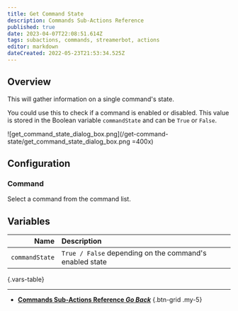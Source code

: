 ```yaml
---
title: Get Command State
description: Commands Sub-Actions Reference
published: true
date: 2023-04-07T22:08:51.614Z
tags: subactions, commands, streamerbot, actions
editor: markdown
dateCreated: 2022-05-23T21:53:34.525Z
---
```


## Overview
This will gather information on a single command's state.

You could use this to check if a command is enabled or disabled. This value is stored in the Boolean variable `commandState` and can be `True` or `False`.

![get_command_state_dialog_box.png](/get-command-state/get_command_state_dialog_box.png =400x)

## Configuration
### Command
Select a command from the command list.

## Variables
|           Name | Description                                             |
|---------------:|:--------------------------------------------------------|
| `commandState` | `True / False` depending on the command's enabled state |

{.vars-table}

---

- [<i class="mdi mdi-chevron-left"></i> **Commands Sub-Actions Reference *Go Back***](/Sub-Actions/Commands)
{.btn-grid .my-5}